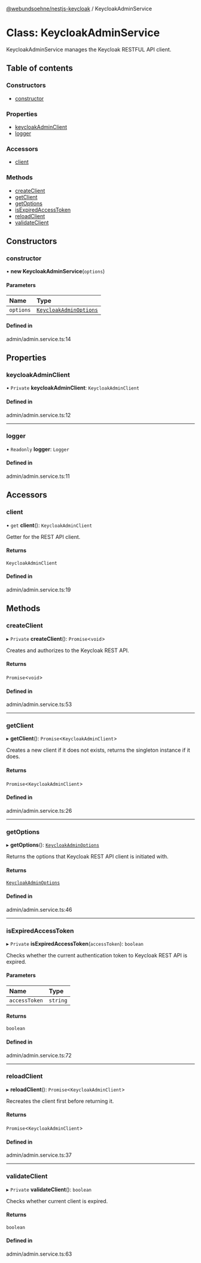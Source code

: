 [@webundsoehne/nestjs-keycloak](../README.md) / KeycloakAdminService

# Class: KeycloakAdminService

KeycloakAdminService manages the Keycloak RESTFUL API client.

## Table of contents

### Constructors

- [constructor](KeycloakAdminService.md#constructor)

### Properties

- [keycloakAdminClient](KeycloakAdminService.md#keycloakadminclient)
- [logger](KeycloakAdminService.md#logger)

### Accessors

- [client](KeycloakAdminService.md#client)

### Methods

- [createClient](KeycloakAdminService.md#createclient)
- [getClient](KeycloakAdminService.md#getclient)
- [getOptions](KeycloakAdminService.md#getoptions)
- [isExpiredAccessToken](KeycloakAdminService.md#isexpiredaccesstoken)
- [reloadClient](KeycloakAdminService.md#reloadclient)
- [validateClient](KeycloakAdminService.md#validateclient)

## Constructors

### constructor

• **new KeycloakAdminService**(`options`)

#### Parameters

| Name      | Type                                                            |
| :-------- | :-------------------------------------------------------------- |
| `options` | [`KeycloakAdminOptions`](../interfaces/KeycloakAdminOptions.md) |

#### Defined in

admin/admin.service.ts:14

## Properties

### keycloakAdminClient

• `Private` **keycloakAdminClient**: `KeycloakAdminClient`

#### Defined in

admin/admin.service.ts:12

---

### logger

• `Readonly` **logger**: `Logger`

#### Defined in

admin/admin.service.ts:11

## Accessors

### client

• `get` **client**(): `KeycloakAdminClient`

Getter for the REST API client.

#### Returns

`KeycloakAdminClient`

#### Defined in

admin/admin.service.ts:19

## Methods

### createClient

▸ `Private` **createClient**(): `Promise`<`void`\>

Creates and authorizes to the Keycloak REST API.

#### Returns

`Promise`<`void`\>

#### Defined in

admin/admin.service.ts:53

---

### getClient

▸ **getClient**(): `Promise`<`KeycloakAdminClient`\>

Creates a new client if it does not exists, returns the singleton instance if it does.

#### Returns

`Promise`<`KeycloakAdminClient`\>

#### Defined in

admin/admin.service.ts:26

---

### getOptions

▸ **getOptions**(): [`KeycloakAdminOptions`](../interfaces/KeycloakAdminOptions.md)

Returns the options that Keycloak REST API client is initiated with.

#### Returns

[`KeycloakAdminOptions`](../interfaces/KeycloakAdminOptions.md)

#### Defined in

admin/admin.service.ts:46

---

### isExpiredAccessToken

▸ `Private` **isExpiredAccessToken**(`accessToken`): `boolean`

Checks whether the current authentication token to Keycloak REST API is expired.

#### Parameters

| Name          | Type     |
| :------------ | :------- |
| `accessToken` | `string` |

#### Returns

`boolean`

#### Defined in

admin/admin.service.ts:72

---

### reloadClient

▸ **reloadClient**(): `Promise`<`KeycloakAdminClient`\>

Recreates the client first before returning it.

#### Returns

`Promise`<`KeycloakAdminClient`\>

#### Defined in

admin/admin.service.ts:37

---

### validateClient

▸ `Private` **validateClient**(): `boolean`

Checks whether current client is expired.

#### Returns

`boolean`

#### Defined in

admin/admin.service.ts:63
